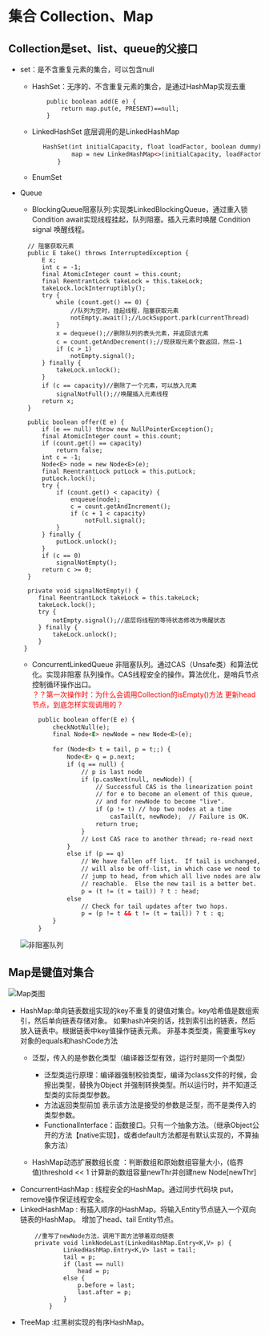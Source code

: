 # 集合 Collection、Map
## Collection是set、list、queue的父接口
  - set：是不含重复元素的集合，可以包含null
      - HashSet：无序的、不含重复元素的集合，是通过HashMap实现去重
        ```
            public boolean add(E e) {
                return map.put(e, PRESENT)==null;
            }
        ```
      - LinkedHashSet
        底层调用的是LinkedHashMap
        ```html
           HashSet(int initialCapacity, float loadFactor, boolean dummy) {
                   map = new LinkedHashMap<>(initialCapacity, loadFactor);
               }
        ```
      - EnumSet

  - Queue
      - BlockingQueue阻塞队列:实现类LinkedBlockingQueue，通过重入锁
      Condition  await实现线程挂起，队列阻塞。插入元素时唤醒 Condition signal
      唤醒线程。
      ```
        // 阻塞获取元素
        public E take() throws InterruptedException {
            E x;
            int c = -1;
            final AtomicInteger count = this.count;
            final ReentrantLock takeLock = this.takeLock;
            takeLock.lockInterruptibly();
            try {
                while (count.get() == 0) {
                    //队列为空时，挂起线程，阻塞获取元素
                    notEmpty.await();//LockSupport.park(currentThread)
                }
                x = dequeue();//删除队列的表头元素，并返回该元素
                c = count.getAndDecrement();//现获取元素个数返回，然后-1
                if (c > 1)
                    notEmpty.signal();
            } finally {
                takeLock.unlock();
            }
            if (c == capacity)//删除了一个元素，可以放入元素
                signalNotFull();//唤醒插入元素线程
            return x;
        }
   
        public boolean offer(E e) {
            if (e == null) throw new NullPointerException();
            final AtomicInteger count = this.count;
            if (count.get() == capacity)
                return false;
            int c = -1;
            Node<E> node = new Node<E>(e);
            final ReentrantLock putLock = this.putLock;
            putLock.lock();
            try {
                if (count.get() < capacity) {
                    enqueue(node);
                    c = count.getAndIncrement();
                    if (c + 1 < capacity)
                        notFull.signal();
                }
            } finally {
                putLock.unlock();
            }
            if (c == 0)
                signalNotEmpty();
            return c >= 0;
        }
   
        private void signalNotEmpty() {
           final ReentrantLock takeLock = this.takeLock;
           takeLock.lock();
           try {
               notEmpty.signal();//底层将线程的等待状态修改为唤醒状态
           } finally {
               takeLock.unlock();
           }
       }
     ```
      - ConcurrentLinkedQueue 非阻塞队列。通过CAS（Unsafe类）和算法优化。实现非阻塞
       队列操作。CAS线程安全的操作。算法优化，是哨兵节点控制循环操作出口。<br/>
       <font color='red'>？？第一次操作时：为什么会调用Collection的isEmpty()方法
       更新head节点，到底怎样实现调用的？</font></br>
       ```html
            public boolean offer(E e) {
                checkNotNull(e);
                final Node<E> newNode = new Node<E>(e);
        
                for (Node<E> t = tail, p = t;;) {
                    Node<E> q = p.next;
                    if (q == null) {
                        // p is last node
                        if (p.casNext(null, newNode)) {
                            // Successful CAS is the linearization point
                            // for e to become an element of this queue,
                            // and for newNode to become "live".
                            if (p != t) // hop two nodes at a time
                                casTail(t, newNode);  // Failure is OK.
                            return true;
                        }
                        // Lost CAS race to another thread; re-read next
                    }
                    else if (p == q)
                        // We have fallen off list.  If tail is unchanged, it
                        // will also be off-list, in which case we need to
                        // jump to head, from which all live nodes are always
                        // reachable.  Else the new tail is a better bet.
                        p = (t != (t = tail)) ? t : head;
                    else
                        // Check for tail updates after two hops.
                        p = (p != t && t != (t = tail)) ? t : q;
                }
            }
       ```
       ![非阻塞队列](Con_LinkedQueue.png)
## Map是键值对集合
![Map类图](map类图.png)
  - HashMap:单向链表数组实现的key不重复的键值对集合。key哈希值是数组索引，然后单向链表存储对象。
  如果hash冲突的话，找到索引出的链表，然后放入链表中。根据链表中key值操作链表元素。
  非基本类型类，需要重写key对象的equals和hashCode方法
    - 泛型，传入的是参数化类型（编译器泛型有效，运行时是同一个类型）
        - 泛型类运行原理：编译器强制校验类型，编译为class文件的时候，会擦出类型，替换为Object
        并强制转换类型。所以运行时，并不知道泛型类的实际类型参数。
        - 方法返回类型前加<T> 表示该方法是接受的参数是泛型，而不是类传入的类型参数。
        - FunctionalInterface：函数接口。只有一个抽象方法。（继承Object公开的方法【native实现】，或者default方法都是有默认实现的，不算抽象方法）
        
    - HashMap动态扩展数组长度 ：判断数组和原始数组容量大小，(临界值)threshold << 1 计算新的数组容量newThr并创建new Node[newThr]   
  - ConcurrentHashMap :   线程安全的HashMap。通过同步代码块 put，remove操作保证线程安全。
  - LinkedHashMap : 有插入顺序的HashMap。将输入Entity节点链入一个双向链表的HashMap。
        增加了head、tail Entity节点。
    ```
        //重写了newNode方法，调用下面方法够着双向链表
        private void linkNodeLast(LinkedHashMap.Entry<K,V> p) {
                LinkedHashMap.Entry<K,V> last = tail;
                tail = p;
                if (last == null)
                    head = p;
                else {
                    p.before = last;
                    last.after = p;
                }
            }
    ```
  - TreeMap :红黑树实现的有序HashMap。
  
  